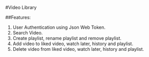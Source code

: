 #Video Library

##Features:

1. User Authentication using Json Web Token.
2. Search Video.
3. Create playlist, rename playlist and remove playlist.
4. Add video to liked video, watch later, history and playlist.
5. Delete video from liked video, watch later, history and playlist.
